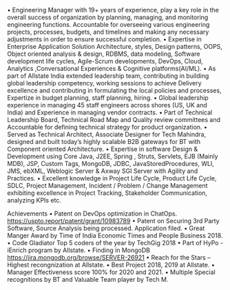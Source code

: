 •	Engineering Manager with 19+ years of experience, play a key role in the overall success of organization by planning, managing, and monitoring engineering functions. Accountable for overseeing various engineering projects, processes, budgets, and timelines and making any necessary adjustments in order to ensure successful completion.
•	Expertise in Enterprise Application Solution Architecture, styles, Design patterns, OOPS, Object oriented analysis & design, RDBMS, data modeling, Software development life cycles, Agile-Scrum developments, DevOps, Cloud, Analytics ,Conversational Experiences & Cognitive platforms(AI/ML).
•	As part of Allstate India extended leadership team, contributing in building global leadership competency, working sessions to achieve Delivery excellence and contributing in formulating the local policies and processes, Expertize in budget planning, staff planning, hiring.
•	Global leadership experience in managing 45 staff engineers across shores (US, UK and India) and Experience in managing vendor contracts.
•	Part of Technical Leadership Board, Technical Road Map and Quality review committees and Accountable for defining technical strategy for product organization. 
•	Served as Technical Architect, Associate Designer for Tech Mahindra, designed and built today’s highly scalable B2B gateways for BT with Component oriented Architecture.
•	Expertise in software Design & Development using Core Java, J2EE, Spring , Struts, Servlets, EJB (Mainly MDB), JSP, Custom Tags, MongoDB, JDBC, JavaStoredProcedures, WLI, JMS, ebXML, Weblogic Server & Axway SGI Server with Agility and Practices. 
•	Excellent knowledge in Project Life Cycle, Product Life Cycle, SDLC, Project Management, Incident / Problem / Change Management exhibiting excellence in Project Tracking, Stakeholder Communication, analyzing KPIs etc. 

Achievements
•	Patent on DevOps optimization in ChatOps. 
https://uspto.report/patent/grant/10983789 
•	Patent on Securing 3rd Party Software, Source Analysis being processed. Application filed.
•	Great Manger Award by Time of India Economic Times and People Business 2018.
•	Code Gladiator Top 5 coders of the year by TechGig 2018
•	Part of HyPo - iEnrich program by Allstate.
•	Finding in MongoDB https://jira.mongodb.org/browse/SERVER-26921
•	Reach for the Stars – Highest recongnization at Allstate.
•	Best Project 2018, 2019 at Allstate.
•	Manager Effectiveness score 100% for 2020 and 2021.
•	Multiple Special recognitions by BT and Valuable Team player by Tech M.

